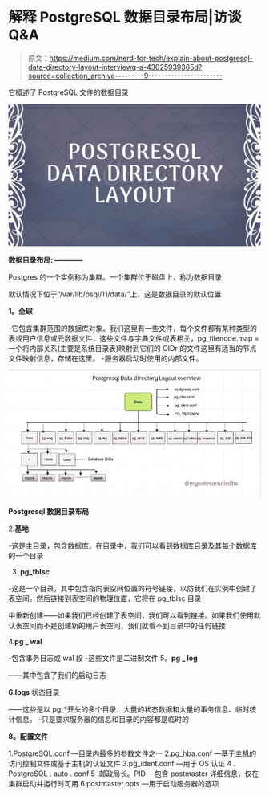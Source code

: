 # 解释 PostgreSQL 数据目录布局|访谈 Q&A

> 原文：<https://medium.com/nerd-for-tech/explain-about-postgresql-data-directory-layout-interviewq-a-43025939365d?source=collection_archive---------9----------------------->

它概述了 PostgreSQL 文件的数据目录

![](img/b717cd962a5913a9dc921b27d535f734.png)

**数据目录布局:
————**

Postgres 的一个实例称为集群。一个集群位于磁盘上，称为数据目录

默认情况下位于“/var/lib/psql/11/data/”上，这是数据目录的默认位置

**1。全球**

-它包含集群范围的数据库对象。我们这里有一些文件，每个文件都有某种类型的表或用户信息或元数据文件，这些文件与字典文件或表相关，pg_filenode.map =一个将内部关系(主要是系统目录表)映射到它们的 OIDr 的文件这里有适当的节点文件映射信息，存储在这里。
-服务器启动时使用的内部文件。

![](img/e431f4440c2ca9dd02913f8fb4228d0a.png)

**Postgresql 数据目录布局**

2.**基地**

-这是主目录，包含数据库，在目录中，我们可以看到数据库目录及其每个数据库的一个目录

3. **pg_tblsc**

-这是一个目录，其中包含指向表空间位置的符号链接，以防我们在实例中创建了表空间。然后链接到表空间的物理位置，它将在 pg_tblsc 目录

中重新创建——如果我们已经创建了表空间，我们可以看到链接。如果我们使用默认表空间而不是创建新的用户表空间，我们就看不到目录中的任何链接

4.**pg _ wal**

-包含事务日志或 wal 段
-这些文件是二进制文件
5。**pg _ log**

——其中包含了我们的启动日志

**6.logs** 状态目录

——这些是以 pg_*开头的多个目录，大量的状态数据和大量的事务信息、临时统计信息。
-只是要求服务器的信息和目录的内容都是临时的

**8。配置文件**

1.PostgreSQL.conf —目录内最多的参数文件之一
2.pg_hba.conf —基于主机的访问控制文件或基于主机的认证文件
3.pg_ident.conf —用于 OS 认证
4 . PostgreSQL . auto . conf
5 .邮政局长。PID —包含 postmaster 详细信息，仅在集群启动并运行时可用
6.postmaster.opts —用于启动服务器的选项